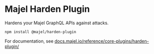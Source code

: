 # Majel Harden Plugin

Hardens your Majel GraphQL APIs against attacks.

`npm install @majel/harden-plugin`

For documentation, see [docs.majel.io/reference/core-plugins/harden-plugin/](https://docs.majel.io/reference/core-plugins/harden-plugin/)
